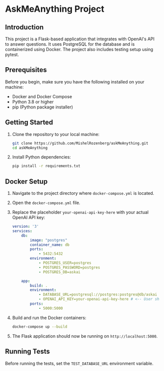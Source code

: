 # AskMeAnything Project

## Introduction

This project is a Flask-based application that integrates with OpenAI's API to answer questions. It uses PostgreSQL for the database and is containerized using Docker. The project also includes testing setup using pytest.

## Prerequisites

Before you begin, make sure you have the following installed on your machine:

- Docker and Docker Compose
- Python 3.8 or higher
- pip (Python package installer)

## Getting Started

1. Clone the repository to your local machine:

    ```sh
    git clone https://github.com/MishelRozenberg/askMeAnything.git
    cd askMeAnything
    ```

2. Install Python dependencies:

    ```sh
    pip install -r requirements.txt
    ```

## Docker Setup

1. Navigate to the project directory where `docker-compose.yml` is located.

2. Open the `docker-compose.yml` file.

3. Replace the placeholder `your-openai-api-key-here` with your actual OpenAI API key:

    ```yaml
    version: '3'
    services:
        db:
            image: "postgres"
            container_name: db
            ports:
                - 5432:5432
            environment:
                - POSTGRES_USER=postgres
                - POSTGRES_PASSWORD=postgres
                - POSTGRES_DB=askai

        app:
            build: .
            environment:
                - DATABASE_URL=postgresql://postgres:postgres@db/askai
                - OPENAI_API_KEY=your-openai-api-key-here # <-- User should replace this value
            ports:
                - 5000:5000
    ```

4. Build and run the Docker containers:

    ```sh
    docker-compose up --build
    ```

5. The Flask application should now be running on `http://localhost:5000`.

## Running Tests

Before running the tests, set the `TEST_DATABASE_URL` environment variable.
